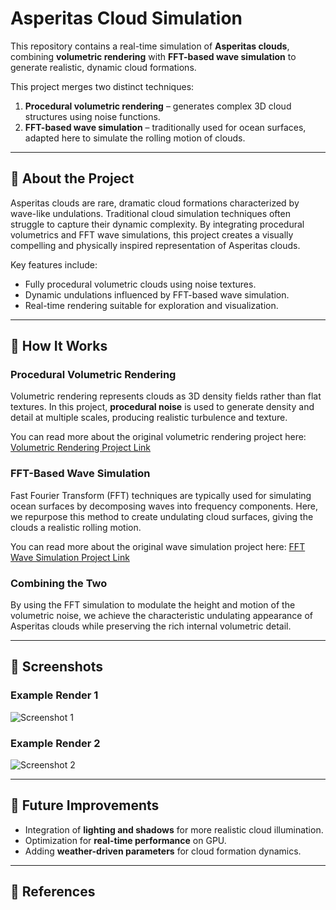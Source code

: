 # Asperitas Cloud Simulation

This repository contains a real-time simulation of **Asperitas clouds**, combining **volumetric rendering** with **FFT-based wave simulation** to generate realistic, dynamic cloud formations.

This project merges two distinct techniques:

1. **Procedural volumetric rendering** – generates complex 3D cloud structures using noise functions.
2. **FFT-based wave simulation** – traditionally used for ocean surfaces, adapted here to simulate the rolling motion of clouds.

---

## 🔹 About the Project

Asperitas clouds are rare, dramatic cloud formations characterized by wave-like undulations. Traditional cloud simulation techniques often struggle to capture their dynamic complexity. By integrating procedural volumetrics and FFT wave simulations, this project creates a visually compelling and physically inspired representation of Asperitas clouds.

Key features include:

* Fully procedural volumetric clouds using noise textures.
* Dynamic undulations influenced by FFT-based wave simulation.
* Real-time rendering suitable for exploration and visualization.

---

## 🔹 How It Works

### Procedural Volumetric Rendering

Volumetric rendering represents clouds as 3D density fields rather than flat textures. In this project, **procedural noise** is used to generate density and detail at multiple scales, producing realistic turbulence and texture.

You can read more about the original volumetric rendering project here: [Volumetric Rendering Project Link](https://github.com/IretonLiu/cloud-simulation-unity)

### FFT-Based Wave Simulation

Fast Fourier Transform (FFT) techniques are typically used for simulating ocean surfaces by decomposing waves into frequency components. Here, we repurpose this method to create undulating cloud surfaces, giving the clouds a realistic rolling motion.

You can read more about the original wave simulation project here: [FFT Wave Simulation Project Link](https://github.com/IretonLiu/OceanSim-IFFT)

### Combining the Two

By using the FFT simulation to modulate the height and motion of the volumetric noise, we achieve the characteristic undulating appearance of Asperitas clouds while preserving the rich internal volumetric detail.

---

## 🔹 Screenshots

### Example Render 1

![Screenshot 1](INSERT_SCREENSHOT_1_HERE)

### Example Render 2

![Screenshot 2](INSERT_SCREENSHOT_2_HERE)

---

## 🔹 Future Improvements

* Integration of **lighting and shadows** for more realistic cloud illumination.
* Optimization for **real-time performance** on GPU.
* Adding **weather-driven parameters** for cloud formation dynamics.

---

## 🔹 References
